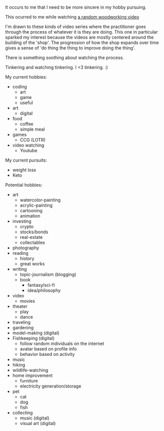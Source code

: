 It occurs to me that I need to be more sincere in my hobby pursuing.

This ocurred to me while watching
[a random woodworking video](https://www.youtube.com/watch?v=UVb3OPZrrVc)

I'm drawn to these kinds of video series where the practitioner goes through the
process of whatever it is they are doing. This one in particular sparked my
interest because the videos are mostly centered around the building of the
'shop'. The progression of how the shop expands over time gives a sense of 'do
thing the thing to improve doing the thing'.

There is something soothing about watching the process.

Tinkering and watching tinkering. I <3 tinkering. :)

My current hobbies:

- coding
  - art
  - game
  - useful
- art
  - digital
- food
  - coffee
  - simple meal
- games
  - CCG (LOTR)
- video watching
  - Youtube

My current pursuits:

- weight loss
- Keto

Potential hobbies:

- art
  - watercolor-painting
  - acrylic-painting
  - cartooning
  - animation
- investing
  - crypto
  - stocks/bonds
  - real-estate
  - collectables
- photography
- reading
  - history
  - great works
- writing
  - topic-journalism (blogging)
  - book
    - fantasy/sci-fi
    - idea/philosophy
- video
  - movies
- theater
  - play
  - dance
- traveling
- gardening
- model-making (digital)
- Fishkeeping (digital)
  - follow random individuals on the internet
  - avatar based on profile info
  - behavior based on activity
- music
- hiking
- wildlife-watching
- home improvement
  - furniture
  - electricity generation/storage
- pet
  - cat
  - dog
  - fish
- collecting
  - music (digital)
  - visual art (digital)

